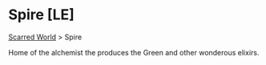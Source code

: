 # Spire [LE]
[Scarred World](./scarred-world.md) > Spire

Home of the alchemist the produces the Green and other wonderous elixirs.
